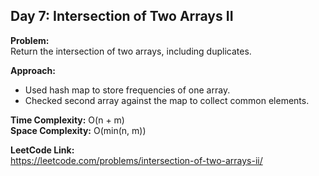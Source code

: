 ## Day 7: Intersection of Two Arrays II

**Problem:**  
Return the intersection of two arrays, including duplicates.

**Approach:**  
- Used hash map to store frequencies of one array.
- Checked second array against the map to collect common elements.

**Time Complexity:** O(n + m)  
**Space Complexity:** O(min(n, m))  

**LeetCode Link:**  
https://leetcode.com/problems/intersection-of-two-arrays-ii/
